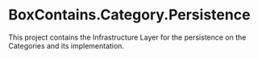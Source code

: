 ﻿# BoxContains.Category.Persistence
This project contains the Infrastructure Layer for the persistence on the Categories and its implementation.